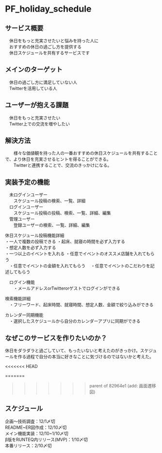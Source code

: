 # PF_holiday_schedule

## サービス概要  
　休日をもっと充実させたいと悩みを持った人に  
　おすすめの休日の過ごし方を提供する  
　休日スケジュールを共有するサービスです  

## メインのターゲット　  
　休日の過ごし方に満足していない人  
　Twitterを活用している人  

## ユーザーが抱える課題  
　休日をもっと充実させたい  
　Twitter上での交流を増やしたい  

## 解決方法  
　　様々な価値観を持った人の一番おすすめの休日スケジュールを共有することで、より休日を充実させるヒントを得ることができる。  
　　Twitterと連携することで、交流のきっかけになる。  

## 実装予定の機能  
　未ログインユーザー  
　　スケジュール投稿の検索、一覧、詳細  
　ログインユーザー  
　　スケジュール投稿の投稿、検索、一覧、詳細、編集  
　管理ユーザー  
　　登録ユーザーの検索、一覧、詳細、編集  

 休日スケジュール投稿機能詳細  
  ・一人で複数の投稿できる
  ・起床、就寝の時間を必ず入力する  
  ・想定人数を必ず入力する  
  ・一つ以上のイベントを入れる
  ・任意でイベントのオススメ店舗を入れてもらう  
　・任意でイベントの金額を入れてもらう 
　・任意でイベントのこだわりを記述してもらう  

　ログイン機能  
　　・メールアドレスorTwitterorゲストでログインができる

  検索機能詳細  
  　・フリーワード、起床時間、就寝時間、想定人数、金額で絞り込みができる  

  カレンダー同期機能  
  　・選択したスケジュールから自分のカレンダーアプリに同期ができる  

## なぜこのサービスを作りたいのか？  
休日をダラダラと過ごしていて、もったいないと考えたのがきっかけ。スケジュールを作る過程で自分の本当に好きなことに気づけるのではないかと考えた。  

<<<<<<< HEAD

=======
>>>>>>> parent of 82964e1 (add: 画面遷移図)
## スケジュール  
企画〜技術調査：12/1〆切  
README~ER図作成：12/10〆切  
メイン機能実装：12/10~1/10〆切  
β版をRUNTEQ内リリース(MVP)：1/10〆切  
本番リリース：2/10〆切  
